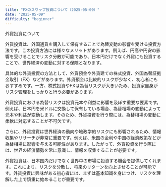 ```yaml
---
title: "FXのスワップ投資について（2025-05-09）"
date: "2025-05-09"
difficulty: "beginner"
---
```


外貨投資について

外貨投資は、外国通貨を購入して保有することで為替変動の影響を受ける投資方法です。この投資方法には様々なメリットがあります。例えば、円高や円安の影響を受けることでリスク分散が可能であり、日本円だけでなく外貨にも投資することで、世界経済の変動に対する保険となります。

具体的な外貨投資の方法として、外貨預金や外貨建ての株式投資、外国為替証拠金取引（FX）などがあります。外貨預金は比較的リスクが少なく、初心者にもおすすめです。一方、株式投資やFXは為替リスクが大きいため、投資家自身がリスク管理をしっかりと行う必要があります。

外貨投資における為替リスクは投資元本や利益に影響を及ぼす重要な要素です。例えば、日本円を米ドルに交換して保有している場合、為替相場の変動によって元本や利益が変動します。そのため、外貨投資を行う際には、為替相場の変動に柔軟に対応することが不可欠です。

さらに、外貨投資は世界経済の動向や地政学的リスクにも影響されるため、情報収集やリサーチが非常に重要です。例えば、米国の金利や中国の経済政策などが為替相場に影響を与える可能性があります。したがって、外貨投資を行う際には、世界の経済情勢を常に意識し、情報を収集することが必要です。

外貨投資は、日本国内だけでなく世界中の市場に投資する機会を提供してくれます。これにより、リスクを分散し、将来のリターンを向上させることが可能です。外貨投資に興味がある初心者には、まずは基本知識を身につけ、リスクを理解した上で慎重に始めることが重要です。
